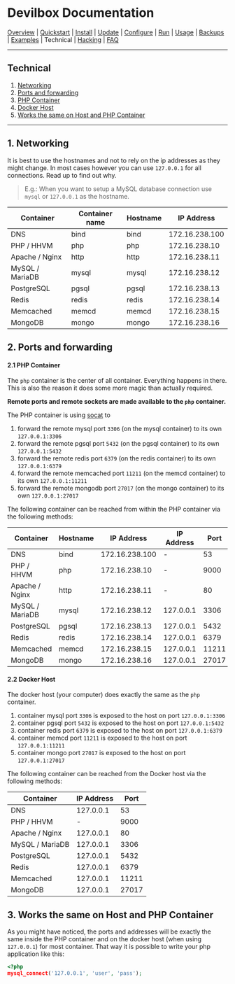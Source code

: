 # Devilbox Documentation

[Overview](README.md) |
[Quickstart](Quickstart.md) |
[Install](Install.md) |
[Update](Update.md) |
[Configure](Configure.md) |
[Run](Run.md) |
[Usage](Usage.md) |
[Backups](Backups.md) |
[Examples](Examples.md) |
Technical |
[Hacking](Hacking.md) |
[FAQ](FAQ.md)

---

## Technical

1. [Networking](#1-networking)
2. [Ports and forwarding](#2-ports-and-forwarding)
 1. [PHP Container](#2-1-php-container)
 2. [Docker Host](#2-2-docker-host)
3. [Works the same on Host and PHP Container](#3-works-the-same-on-host-and-php-container)

---

## 1. Networking

It is best to use the hostnames and not to rely on the ip addresses as they might change. In most cases however you can use `127.0.0.1` for all connections. Read up to find out why.

> E.g.: When you want to setup a MySQL database connection use `mysql` or `127.0.0.1` as the hostname.

| Container       | Container name  | Hostname  | IP Address     |
|-----------------|-----------------|-----------|----------------|
| DNS             | bind            | bind      | 172.16.238.100 |
| PHP / HHVM      | php             | php       | 172.16.238.10  |
| Apache / Nginx  | http            | http      | 172.16.238.11  |
| MySQL / MariaDB | mysql           | mysql     | 172.16.238.12  |
| PostgreSQL      | pgsql           | pgsql     | 172.16.238.13  |
| Redis           | redis           | redis     | 172.16.238.14  |
| Memcached       | memcd           | memcd     | 172.16.238.15  |
| MongoDB         | mongo           | mongo     | 172.16.238.16  |

## 2. Ports and forwarding

#### 2.1 PHP Container

The `php` container is the center of all container. Everything happens in there.
This is also the reason it does some more magic than actually required.

**Remote ports and remote sockets are made available to the `php` container.**

The PHP container is using [socat](https://linux.die.net/man/1/socat) to

1. forward the remote mysql port `3306` (on the mysql container) to its own `127.0.0.1:3306`
2. forward the remote pgsql port `5432` (on the pgsql container) to its own `127.0.0.1:5432`
3. forward the remote redis port `6379` (on the redis container) to its own `127.0.0.1:6379`
4. forward the remote memcached port `11211` (on the memcd container) to its own `127.0.0.1:11211`
5. forward the remote mongodb port `27017` (on the mongo container) to its own `127.0.0.1:27017`

The following container can be reached from within the PHP container via the following methods:

| Container       | Hostname  | IP Address     | IP Address | Port  |
|-----------------|-----------|----------------|------------|-------|
| DNS             | bind      | 172.16.238.100 | -          |    53 |
| PHP / HHVM      | php       | 172.16.238.10  | -          |  9000 |
| Apache / Nginx  | http      | 172.16.238.11  | -          |    80 |
| MySQL / MariaDB | mysql     | 172.16.238.12  | 127.0.0.1  |  3306 |
| PostgreSQL      | pgsql     | 172.16.238.13  | 127.0.0.1  |  5432 |
| Redis           | redis     | 172.16.238.14  | 127.0.0.1  |  6379 |
| Memcached       | memcd     | 172.16.238.15  | 127.0.0.1  | 11211 |
| MongoDB         | mongo     | 172.16.238.16  | 127.0.0.1  | 27017 |


#### 2.2 Docker Host

The docker host (your computer) does exactly the same as the `php` container.

1. container mysql port `3306` is exposed to the host on port `127.0.0.1:3306`
2. container pgsql port `5432` is exposed to the host on port `127.0.0.1:5432`
3. container redis port `6379` is exposed to the host on port `127.0.0.1:6379`
3. container memcd port `11211` is exposed to the host on port `127.0.0.1:11211`
3. container mongo port `27017` is exposed to the host on port `127.0.0.1:27017`

The following container can be reached from the Docker host via the following methods:

| Container       | IP Address | Port  |
|-----------------|------------|-------|
| DNS             | 127.0.0.1  |    53 |
| PHP / HHVM      | -          |  9000 |
| Apache / Nginx  | 127.0.0.1  |    80 |
| MySQL / MariaDB | 127.0.0.1  |  3306 |
| PostgreSQL      | 127.0.0.1  |  5432 |
| Redis           | 127.0.0.1  |  6379 |
| Memcached       | 127.0.0.1  | 11211 |
| MongoDB         | 127.0.0.1  | 27017 |

## 3. Works the same on Host and PHP Container

As you might have noticed, the ports and addresses will be exactly the same inside the PHP container and on the docker host (when using `127.0.0.1`) for most container. That way it is possible to write your php application like this:

```php
<?php
mysql_connect('127.0.0.1', 'user', 'pass');
```
